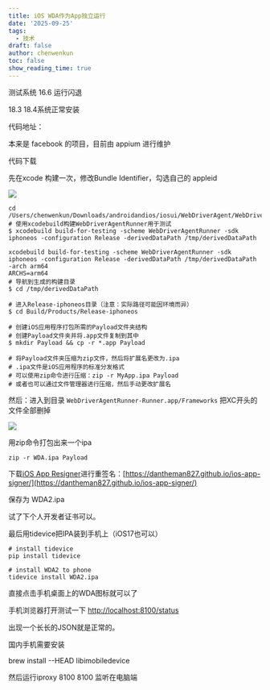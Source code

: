 ```yaml
---
title: iOS WDA作为App独立运行
date: '2025-09-25'
tags:
  - 技术
draft: false
author: chenwenkun
toc: false
show_reading_time: true
---
```

测试系统 16.6 运行闪退

18.3 18.4系统正常安装

代码地址：

本来是 facebook 的项目，目前由 appium 进行维护

代码下载

先在xcode 构建一次，修改Bundle Identifier，勾选自己的 appleid

![](https://prod-files-secure.s3.us-west-2.amazonaws.com/c205fb54-92b2-4987-8be3-972b67d27acc/cb756a73-27bc-4b0d-951a-858df3344b59/image.png?X-Amz-Algorithm=AWS4-HMAC-SHA256&X-Amz-Content-Sha256=UNSIGNED-PAYLOAD&X-Amz-Credential=ASIAZI2LB46632CTD6R7%2F20251008%2Fus-west-2%2Fs3%2Faws4_request&X-Amz-Date=20251008T122152Z&X-Amz-Expires=3600&X-Amz-Security-Token=IQoJb3JpZ2luX2VjECQaCXVzLXdlc3QtMiJIMEYCIQDsaPteca5xIQ9rn5pyMU2GOdT3FfLDclWRV98WgC2xfwIhAMM5nOqSgl%2BeUqLuF7t%2FxkaJJOCe5fcAV6Y2DxCBS5JEKogECL3%2F%2F%2F%2F%2F%2F%2F%2F%2F%2FwEQABoMNjM3NDIzMTgzODA1Igx%2FEREn%2B9gW%2FF1LDRAq3AOZw7GbywFPzVRuVL1WIb4fFqmI09YeTHoCQRJOwjCTh0Vkz0xIqRCxRM9XfCvr1nEWngvVENZ1rjDWHHb8%2FU6UZe1uzGWzDfUmHEZ1Pd%2BSNa%2BZdrW1QHCWtjUyLX6ZbkXzMSSEozjYEw6QcVUd5boXnjUHtMuY4H21RdeBia4%2BBVcOY3N16wWO%2BOkQM%2B%2BWd97kQhc2sDJJQcl7whW85qyUh0IpR%2BE64LvtBMhgRcySuEjYkOnapieBy7yUq%2F%2BiwlyyaJ5RMIuwcLUdgpZX61N%2FGMJrnYKL%2Be3Uzfvtc8RefpTZmV59V8QaVC84yMYfK3RsNtM0hJNWoRBOwAkkHUZBa1BiS94f82VF1mvz7Hg0WmmjkY5PFGz2jflDqwfVJtlhCM60vRhqjL5F5KSVE9uBrnQaNmw0kAIuO7%2FNKOPi15D0MlsYrTnbPb76smHuCJtQ0i2wbq3O8O3MbW73l4XoJGGCWAYlRVFvEoV0XOfzQcyYGBx%2Bdm25G8ceDTCmV6WYaT8qwoaU%2FR6pmxNFUa8%2B6I2X5s1SaM78MIX%2BVmGUk5S5R2OB776detNI%2BYWsDlqNnT4UzacFmGBwpbjTcIHu9hGX6md7%2BR1P7yWi566Cz33S%2FEGnqxj9tZk3uzCGopnHBjqkAc8IlakRBKtF1mXgD1I77FmntCzuQ4Uz1qoU6hczQxZy0NTdqeGD%2Bi%2FTZlPNVPgemiFZ0r8zZQGcFPE7b8WTYPhsUY0FROL%2B4YbV0FDQeJ7yiD0HlX7BUYV5FEjYSX2BmbwcsxGfEScOmTLPM%2BpPXkQRyGOJE2oIYQJ3FokfNvnI%2BxBxQF82YtZ726x4WT1c0yqLy0pQyiDcyf4Z%2FDANvdOZdbmy&X-Amz-Signature=c42dc157ce1e42bef925651ed297c28ad99b0cb3cb996325a472e2579c5f608e&X-Amz-SignedHeaders=host&x-amz-checksum-mode=ENABLED&x-id=GetObject)

```shell
cd /Users/chenwenkun/Downloads/androidandios/iosui/WebDriverAgent/WebDriverAgent
# 使用xcodebuild构建WebDriverAgentRunner用于测试
$ xcodebuild build-for-testing -scheme WebDriverAgentRunner -sdk iphoneos -configuration Release -derivedDataPath /tmp/derivedDataPath

xcodebuild build-for-testing -scheme WebDriverAgentRunner -sdk iphoneos -configuration Release -derivedDataPath /tmp/derivedDataPath -arch arm64
ARCHS=arm64
# 导航到生成的构建目录
$ cd /tmp/derivedDataPath

# 进入Release-iphoneos目录（注意：实际路径可能因环境而异）
$ cd Build/Products/Release-iphoneos

# 创建iOS应用程序打包所需的Payload文件夹结构
# 创建Payload文件夹并将.app文件复制到其中
$ mkdir Payload && cp -r *.app Payload

# 将Payload文件夹压缩为zip文件，然后将扩展名更改为.ipa
# .ipa文件是iOS应用程序的标准分发格式
# 可以使用zip命令进行压缩：zip -r MyApp.ipa Payload
# 或者也可以通过文件管理器进行压缩，然后手动更改扩展名
```

然后：进入到目录 `WebDriverAgentRunner-Runner.app/Frameworks` 把XC开头的文件全部删掉

![](https://prod-files-secure.s3.us-west-2.amazonaws.com/c205fb54-92b2-4987-8be3-972b67d27acc/358b8d2b-1bfe-4fb9-beb5-83e1de5f201e/image.png?X-Amz-Algorithm=AWS4-HMAC-SHA256&X-Amz-Content-Sha256=UNSIGNED-PAYLOAD&X-Amz-Credential=ASIAZI2LB46632CTD6R7%2F20251008%2Fus-west-2%2Fs3%2Faws4_request&X-Amz-Date=20251008T122152Z&X-Amz-Expires=3600&X-Amz-Security-Token=IQoJb3JpZ2luX2VjECQaCXVzLXdlc3QtMiJIMEYCIQDsaPteca5xIQ9rn5pyMU2GOdT3FfLDclWRV98WgC2xfwIhAMM5nOqSgl%2BeUqLuF7t%2FxkaJJOCe5fcAV6Y2DxCBS5JEKogECL3%2F%2F%2F%2F%2F%2F%2F%2F%2F%2FwEQABoMNjM3NDIzMTgzODA1Igx%2FEREn%2B9gW%2FF1LDRAq3AOZw7GbywFPzVRuVL1WIb4fFqmI09YeTHoCQRJOwjCTh0Vkz0xIqRCxRM9XfCvr1nEWngvVENZ1rjDWHHb8%2FU6UZe1uzGWzDfUmHEZ1Pd%2BSNa%2BZdrW1QHCWtjUyLX6ZbkXzMSSEozjYEw6QcVUd5boXnjUHtMuY4H21RdeBia4%2BBVcOY3N16wWO%2BOkQM%2B%2BWd97kQhc2sDJJQcl7whW85qyUh0IpR%2BE64LvtBMhgRcySuEjYkOnapieBy7yUq%2F%2BiwlyyaJ5RMIuwcLUdgpZX61N%2FGMJrnYKL%2Be3Uzfvtc8RefpTZmV59V8QaVC84yMYfK3RsNtM0hJNWoRBOwAkkHUZBa1BiS94f82VF1mvz7Hg0WmmjkY5PFGz2jflDqwfVJtlhCM60vRhqjL5F5KSVE9uBrnQaNmw0kAIuO7%2FNKOPi15D0MlsYrTnbPb76smHuCJtQ0i2wbq3O8O3MbW73l4XoJGGCWAYlRVFvEoV0XOfzQcyYGBx%2Bdm25G8ceDTCmV6WYaT8qwoaU%2FR6pmxNFUa8%2B6I2X5s1SaM78MIX%2BVmGUk5S5R2OB776detNI%2BYWsDlqNnT4UzacFmGBwpbjTcIHu9hGX6md7%2BR1P7yWi566Cz33S%2FEGnqxj9tZk3uzCGopnHBjqkAc8IlakRBKtF1mXgD1I77FmntCzuQ4Uz1qoU6hczQxZy0NTdqeGD%2Bi%2FTZlPNVPgemiFZ0r8zZQGcFPE7b8WTYPhsUY0FROL%2B4YbV0FDQeJ7yiD0HlX7BUYV5FEjYSX2BmbwcsxGfEScOmTLPM%2BpPXkQRyGOJE2oIYQJ3FokfNvnI%2BxBxQF82YtZ726x4WT1c0yqLy0pQyiDcyf4Z%2FDANvdOZdbmy&X-Amz-Signature=95b877d1bab0a13fe0014b5bc43c495c1b4d0fbd6e8d33454702e20e17350738&X-Amz-SignedHeaders=host&x-amz-checksum-mode=ENABLED&x-id=GetObject)

用zip命令打包出来一个ipa

```shell
zip -r WDA.ipa Payload
```

下载[iOS App Resigner](https://zhida.zhihu.com/search?content_id=237756070&content_type=Article&match_order=1&q=iOS%20App%20Resigner&zd_token=eyJhbGciOiJIUzI1NiIsInR5cCI6IkpXVCJ9.eyJpc3MiOiJ6aGlkYV9zZXJ2ZXIiLCJleHAiOjE3NDQzNTQ0ODAsInEiOiJpT1MgQXBwIFJlc2lnbmVyIiwiemhpZGFfc291cmNlIjoiZW50aXR5IiwiY29udGVudF9pZCI6MjM3NzU2MDcwLCJjb250ZW50X3R5cGUiOiJBcnRpY2xlIiwibWF0Y2hfb3JkZXIiOjEsInpkX3Rva2VuIjpudWxsfQ.XGwOKX0ujlvhojSuRT3SlA0sDFnQK-FxDJr60CX6YqU&zhida_source=entity)进行重签名：[https://dantheman827.github.io/ios-app-signer/](https://dantheman827.github.io/ios-app-signer/)

保存为 WDA2.ipa

试了下个人开发者证书可以。

最后用tidevice把IPA装到手机上（iOS17也可以）

```shell
# install tidevice
pip install tidevice

# install WDA2 to phone
tidevice install WDA2.ipa
```

直接点击手机桌面上的WDA图标就可以了

手机浏览器打开测试一下 [http://localhost:8100/status](http://localhost:8100/status)

出现一个长长的JSON就是正常的。

国内手机需要安装

brew install --HEAD libimobiledevice

然后运行iproxy 8100 8100 监听在电脑端
